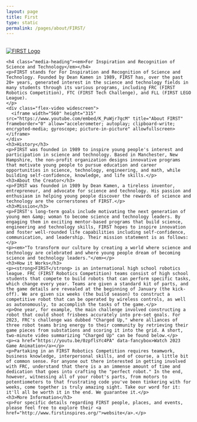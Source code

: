 ```yaml
---
layout: page
title: First
type: static
permalink: /pages/about/FIRST/
---
```

<div class="entry-content" itemprop="text">
  <div class="media"><a class="pull-right" href="http://www.usfirst.org/"><br />
      <img class="media-object" alt="FIRST Logo" src="{{ site.baseurl }}/images/first-logo.png" /></a>
    </div>
      
    <h4 class="media-heading"><em>For Inspiration and Recognition of Science and Technology</em></h4>
    <p>FIRST stands for For Inspiration and Recognition of Science and Technology. Founded by Dean Kamen in 1989, FIRST has, over the past 20+ years, generated interest in the science and technology fields in many students through its various programs, including FRC (FIRST Robotics Competition), FTC (FIRST Tech Challenge), and FLL (FIRST LEGO League).
    </p>
    <div class="flex-video widescreen">
      <iframe width="560" height="315" src="https://www.youtube.com/embed/K_PuWjr7qcM" title="About FIRST" frameborder="0" allow="accelerometer; autoplay; clipboard-write; encrypted-media; gyroscope; picture-in-picture" allowfullscreen></iframe>
    </div>
    <h3>History</h3>
    <p>FIRST was founded in 1989 to inspire young people's interest and participation in science and technology. Based in Manchester, New Hampshire, the non-profit organization designs innovative programs that motivate young people to pursue education and career opportunities in science, technology, engineering, and math, while building self-confidence, knowledge, and life skills.</p>
    <h3>About the Creator</h3>
    <p>FIRST was founded in 1989 by Dean Kamen, a tireless inventor, entrepreneur, and advocate for science and technology. His passion and enthusiasm in helping young people discover the rewards of science and technology are the cornerstones of FIRST.</p>
    <h3>Mission</h3>
    <p>FIRST's long-term goals include motivating the next generation of  young men &amp; woman to become science and technology leaders. By engaging them in exciting mentor-based programs that build science, engineering and technology skills, FIRST hopes to inspire innovation and foster well-rounded life capabilities including self-confidence, communication, and leadership. Their mission statement is as follows:</p>
    <p><em>"To transform our culture by creating a world where science and technology are celebrated and where young people dream of becoming science and technology leaders."</em></p>
    <h3>How it Works</h3>
    <p><strong>FIRST</strong> is an international high school robotics league. FRC (FIRST Robotics Competition) teams consist of high school students that compete to build robots that can perform specific tasks, which change every year. Teams are given a standard kit of parts, and the game details are revealed at the beginning of January (the kick-off). We are given six weeks (the build season) to construct a competitive robot that can be operated by wireless controls, as well as autonomously, to accomplish the tasks of the game.</p>
    <p>One year, for example, the main challenge involved constructing a robot that could shoot frisbees accurately into pre-set goals. For 2023, FRC's challenge was dubbed "Charged Up," where alliances of three robot teams bring energy to their community by retrieving their game pieces from substations and scoring it into the grid. A short, two-minute video summarizing "Charged Up" can be found below.</p>
    <p><a href="https://youtu.be/0zpflsYc4PA" data-fancybox>Watch 2023 Game Animation</a></p>
    <p>Partaking in an FIRST Robotics Competition requires teamwork, business knowledge, interpersonal skills, and of course, a little bit of common sense. For anyone out there interested in getting involved with FRC, understand that there is a an immense amount of time and dedication that goes into crafting the "perfect robot." In the end, however, witnessing all of your robot's parts, from motors to potentiometers to that frustrating code you've been tinkering with for weeks, come together is truly amazing sight. Take our word for it: it'll all be worth it in the end. We guarantee it.</p>
    <h3>More Information</h3>
    <p>For specific details regarding FIRST people, places, and events, please feel free to explore their <a href="http://www.firstinspires.org/">website</a>.</p>    
  </div>
